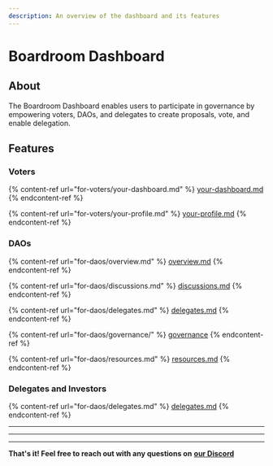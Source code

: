 ```yaml
---
description: An overview of the dashboard and its features
---
```


# Boardroom Dashboard

## About

The Boardroom Dashboard enables users to participate in governance by empowering voters, DAOs, and delegates to create proposals, vote, and enable delegation.

## Features

### Voters

{% content-ref url="for-voters/your-dashboard.md" %}
[your-dashboard.md](for-voters/your-dashboard.md)
{% endcontent-ref %}

{% content-ref url="for-voters/your-profile.md" %}
[your-profile.md](for-voters/your-profile.md)
{% endcontent-ref %}

### **DAOs**

{% content-ref url="for-daos/overview.md" %}
[overview.md](for-daos/overview.md)
{% endcontent-ref %}

{% content-ref url="for-daos/discussions.md" %}
[discussions.md](for-daos/discussions.md)
{% endcontent-ref %}

{% content-ref url="for-daos/delegates.md" %}
[delegates.md](for-daos/delegates.md)
{% endcontent-ref %}

{% content-ref url="for-daos/governance/" %}
[governance](for-daos/governance/)
{% endcontent-ref %}

{% content-ref url="for-daos/resources.md" %}
[resources.md](for-daos/resources.md)
{% endcontent-ref %}

### Delegates and Investors

{% content-ref url="for-daos/delegates.md" %}
[delegates.md](for-daos/delegates.md)
{% endcontent-ref %}

****

****

****

**That's it! Feel free to reach out with any questions on** [**our Discord**](https://discord.com/invite/CEZ8WfuK8s)
